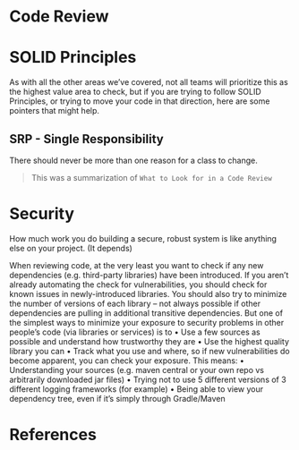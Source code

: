# Code Review

# SOLID Principles

As with all the other areas we’ve covered, not all teams will prioritize this as the highest value area to check, but if you are trying to follow SOLID Principles, or trying to move your code in that direction, here are some pointers that might help.

## SRP - Single Responsibility

There should never be more than one reason for a class to change.

> This was a summarization of `What to Look for in a Code Review`
> 

# Security

How much work you do building a secure, robust system is like anything else on your project. (It depends)

When reviewing code, at the very least you want to check if any new dependencies (e.g. third-party libraries) have been introduced.  If you aren’t already automating the check for vulnerabilities,  you should check for known issues in newly-introduced libraries.
You should also try to minimize the number of versions of each library – not always possible if other dependencies are pulling in additional transitive dependencies. But one of the simplest ways to minimize your exposure to security problems in other people’s code (via libraries or services) is to
•   Use a  few sources as possible  and understand how trustworthy they are
•   Use the  highest  quality library  you can
•   Track what you use and where,  so if new vulnerabilities do become apparent,  you can check your exposure.
This means:
•   Understanding  your  sources  (e.g.  maven  central  or  your  own  repo  vs  arbitrarily  downloaded jar  files)
•   Trying  not  to use 5  different versions  of  3  different logging frameworks (for example)
•   Being  able  to  view your dependency  tree, even if  it’s  simply through Gradle/Maven

# References